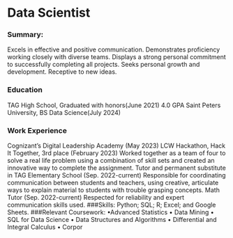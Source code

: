 # Data Scientist

### Summary:
Excels in effective and positive communication. Demonstrates proficiency working closely with diverse teams. Displays a strong personal commitment to successfully completing all projects. Seeks personal growth and development. Receptive to new ideas.
### Education
TAG High School, Graduated with honors(June 2021) 
4.0 GPA Saint Peters University, BS Data Science(July 2024)

### Work Experience
Cognizant’s Digital Leadership Academy (May 2023)
LCW Hackathon, Hack It Together, 3rd place (February 2023)
Worked together as a team of four to solve a real life problem using a combination of skill sets and created an innovative way to complete the assignment.
Tutor and permanent substitute in TAG Elementary School (Sep. 2022-current) 
Responsible for coordinating communication between students and teachers, using creative, articulate ways to explain material to students with trouble grasping concepts.
Math Tutor (Sep. 2022-current) 
Respected for reliability and expert communication skills used.
###Skills:
Python; SQL; R; Excel; and Google Sheets.
###Relevant Coursework:
•Advanced Statistics • Data Mining • SQL for Data Science • Data Structures and Algorithms • Differential and Integral Calculus • Corpor
